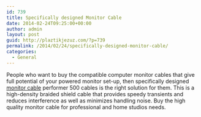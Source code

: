 ```yaml
---
id: 739
title: Specifically designed Monitor Cable
date: 2014-02-24T09:25:00+00:00
author: admin
layout: post
guid: http://plaztikjezuz.com/?p=739
permalink: /2014/02/24/specifically-designed-monitor-cable/
categories:
  - General
---
```

People who want to buy the compatible computer monitor cables that give full potential of your powered monitor set-up, then specifically designed [monitor cable](http://www.musiciansfriend.com/accessories/monster-cable-performer-500-powered-monitor-cable-xlr-male-to-trs) performer 500 cables is the right solution for them. This is a high-density braided shield cable that provides speedy transients and reduces interference as well as minimizes handling noise. Buy the high quality monitor cable for professional and home studios needs.